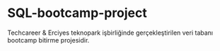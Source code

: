 # SQL-bootcamp-project
Techcareer & Erciyes teknopark işbirliğinde gerçekleştirilen veri tabanı bootcamp bitirme projesidir.

